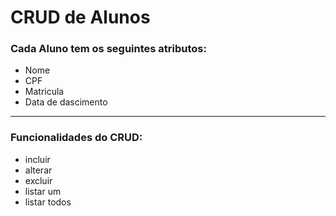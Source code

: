 # CRUD de Alunos

### Cada Aluno tem os seguintes atributos:
- Nome
- CPF
- Matricula
- Data de dascimento
---
### Funcionalidades do CRUD:
- incluir
- alterar
- excluir
- listar um 
- listar todos